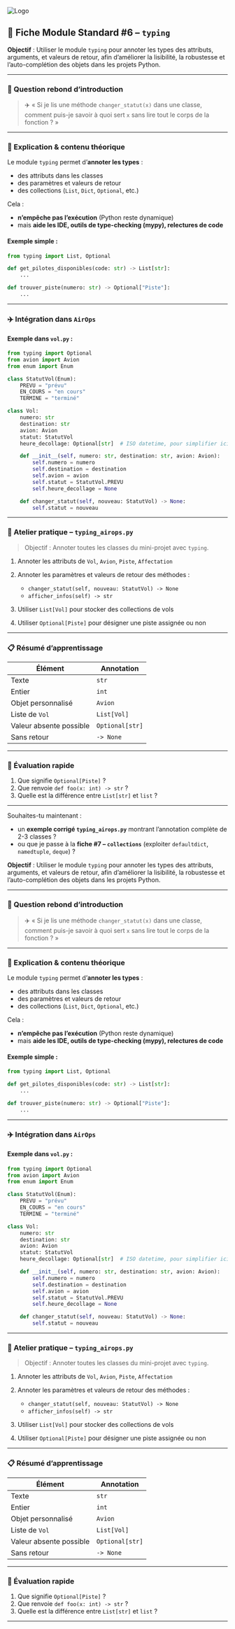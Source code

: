 ![Logo](images\logo.png)


## 🧩 Fiche Module Standard #6 – `typing`

**Objectif** : Utiliser le module `typing` pour annoter les types des attributs, arguments, et valeurs de retour, afin d’améliorer la lisibilité, la robustesse et l’auto-complétion des objets dans les projets Python.

---

### 🔎 Question rebond d’introduction

> ✈️ « Si je lis une méthode `changer_statut(x)` dans une classe, comment puis-je savoir à quoi sert `x` sans lire tout le corps de la fonction ? »

---

### 🧠 Explication & contenu théorique

Le module `typing` permet d’**annoter les types** :

* des attributs dans les classes
* des paramètres et valeurs de retour
* des collections (`List`, `Dict`, `Optional`, etc.)

Cela :

* **n’empêche pas l’exécution** (Python reste dynamique)
* mais **aide les IDE, outils de type-checking (mypy), relectures de code**

#### Exemple simple :

```python
from typing import List, Optional

def get_pilotes_disponibles(code: str) -> List[str]:
    ...

def trouver_piste(numero: str) -> Optional["Piste"]:
    ...
```

---

### ✈️ Intégration dans `AirOps`

#### Exemple dans `vol.py` :

```python
from typing import Optional
from avion import Avion
from enum import Enum

class StatutVol(Enum):
    PREVU = "prévu"
    EN_COURS = "en cours"
    TERMINE = "terminé"

class Vol:
    numero: str
    destination: str
    avion: Avion
    statut: StatutVol
    heure_decollage: Optional[str]  # ISO datetime, pour simplifier ici

    def __init__(self, numero: str, destination: str, avion: Avion):
        self.numero = numero
        self.destination = destination
        self.avion = avion
        self.statut = StatutVol.PREVU
        self.heure_decollage = None

    def changer_statut(self, nouveau: StatutVol) -> None:
        self.statut = nouveau
```

---

### 🔧 Atelier pratique – `typing_airops.py`

> Objectif : Annoter toutes les classes du mini-projet avec `typing`.

1. Annoter les attributs de `Vol`, `Avion`, `Piste`, `Affectation`
2. Annoter les paramètres et valeurs de retour des méthodes :

   * `changer_statut(self, nouveau: StatutVol) -> None`
   * `afficher_infos(self) -> str`
3. Utiliser `List[Vol]` pour stocker des collections de vols
4. Utiliser `Optional[Piste]` pour désigner une piste assignée ou non

---

### 📋 Résumé d’apprentissage

| Élément                 | Annotation      |
| ----------------------- | --------------- |
| Texte                   | `str`           |
| Entier                  | `int`           |
| Objet personnalisé      | `Avion`         |
| Liste de `Vol`          | `List[Vol]`     |
| Valeur absente possible | `Optional[str]` |
| Sans retour             | `-> None`       |

---

### 🧪 Évaluation rapide

1. Que signifie `Optional[Piste]` ?
2. Que renvoie `def foo(x: int) -> str` ?
3. Quelle est la différence entre `List[str]` et `list` ?

---

Souhaites-tu maintenant :

* un **exemple corrigé `typing_airops.py`** montrant l’annotation complète de 2-3 classes ?
* ou que je passe à la **fiche #7 – `collections`** (exploiter `defaultdict`, `namedtuple`, `deque`) ?


**Objectif** : Utiliser le module `typing` pour annoter les types des attributs, arguments, et valeurs de retour, afin d’améliorer la lisibilité, la robustesse et l’auto-complétion des objets dans les projets Python.

---

### 🔎 Question rebond d’introduction

> ✈️ « Si je lis une méthode `changer_statut(x)` dans une classe, comment puis-je savoir à quoi sert `x` sans lire tout le corps de la fonction ? »

---

### 🧠 Explication & contenu théorique

Le module `typing` permet d’**annoter les types** :

* des attributs dans les classes
* des paramètres et valeurs de retour
* des collections (`List`, `Dict`, `Optional`, etc.)

Cela :

* **n’empêche pas l’exécution** (Python reste dynamique)
* mais **aide les IDE, outils de type-checking (mypy), relectures de code**

#### Exemple simple :

```python
from typing import List, Optional

def get_pilotes_disponibles(code: str) -> List[str]:
    ...

def trouver_piste(numero: str) -> Optional["Piste"]:
    ...
```

---

### ✈️ Intégration dans `AirOps`

#### Exemple dans `vol.py` :

```python
from typing import Optional
from avion import Avion
from enum import Enum

class StatutVol(Enum):
    PREVU = "prévu"
    EN_COURS = "en cours"
    TERMINE = "terminé"

class Vol:
    numero: str
    destination: str
    avion: Avion
    statut: StatutVol
    heure_decollage: Optional[str]  # ISO datetime, pour simplifier ici

    def __init__(self, numero: str, destination: str, avion: Avion):
        self.numero = numero
        self.destination = destination
        self.avion = avion
        self.statut = StatutVol.PREVU
        self.heure_decollage = None

    def changer_statut(self, nouveau: StatutVol) -> None:
        self.statut = nouveau
```

---

### 🔧 Atelier pratique – `typing_airops.py`

> Objectif : Annoter toutes les classes du mini-projet avec `typing`.

1. Annoter les attributs de `Vol`, `Avion`, `Piste`, `Affectation`
2. Annoter les paramètres et valeurs de retour des méthodes :

   * `changer_statut(self, nouveau: StatutVol) -> None`
   * `afficher_infos(self) -> str`
3. Utiliser `List[Vol]` pour stocker des collections de vols
4. Utiliser `Optional[Piste]` pour désigner une piste assignée ou non

---

### 📋 Résumé d’apprentissage

| Élément                 | Annotation      |
| ----------------------- | --------------- |
| Texte                   | `str`           |
| Entier                  | `int`           |
| Objet personnalisé      | `Avion`         |
| Liste de `Vol`          | `List[Vol]`     |
| Valeur absente possible | `Optional[str]` |
| Sans retour             | `-> None`       |

---

### 🧪 Évaluation rapide

1. Que signifie `Optional[Piste]` ?
2. Que renvoie `def foo(x: int) -> str` ?
3. Quelle est la différence entre `List[str]` et `list` ?

---
